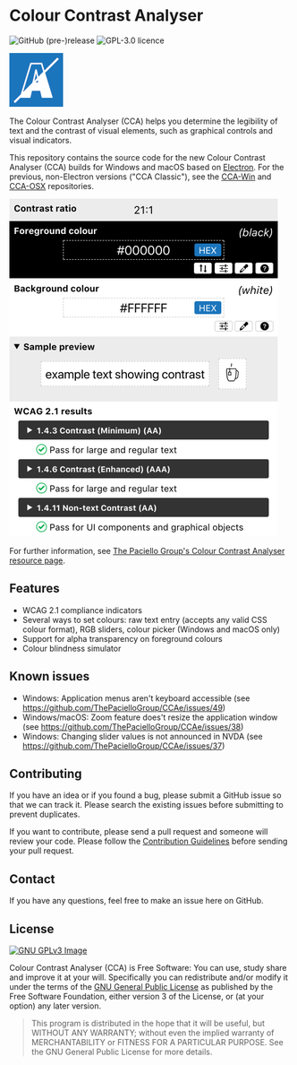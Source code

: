 # Colour Contrast Analyser
![GitHub (pre-)release](https://img.shields.io/github/release/thepaciellogroup/ccae/all.svg)
![GPL-3.0 licence](https://img.shields.io/github/license/thepaciellogroup/ccae.svg)

![CCA logo](build/96x96.png)

The Colour Contrast Analyser (CCA) helps you determine the legibility of text and the contrast of visual elements, such as graphical controls and visual indicators.

This repository contains the source code for the new Colour Contrast Analyser (CCA) builds for Windows and macOS based on [Electron](https://electronjs.org/). For the previous, non-Electron versions ("CCA Classic"), see the [CCA-Win](https://github.com/ThePacielloGroup/CCA-Win) and [CCA-OSX](https://github.com/ThePacielloGroup/CCA-OSX) repositories.

![CCA Interface](cca.png)

For further information, see [The Paciello Group's Colour Contrast Analyser resource page](https://developer.paciellogroup.com/resources/contrastanalyser/).

## Features
- WCAG 2.1 compliance indicators
- Several ways to set colours: raw text entry (accepts any valid CSS colour format), RGB sliders, colour picker (Windows and macOS only)
- Support for alpha transparency on foreground colours
- Colour blindness simulator

## Known issues
- Windows: Application menus aren't keyboard accessible (see https://github.com/ThePacielloGroup/CCAe/issues/49)
- Windows/macOS: Zoom feature does't resize the application window (see https://github.com/ThePacielloGroup/CCAe/issues/38)
- Windows: Changing slider values is not announced in NVDA (see https://github.com/ThePacielloGroup/CCAe/issues/37)

## Contributing
If you have an idea or if you found a bug, please submit a GitHub issue so that
we can track it.  Please search the existing issues before submitting to
prevent duplicates.

If you want to contribute, please send a pull request and someone will review your code. Please
follow the [Contribution
Guidelines](CONTRIBUTING.md)
before sending your pull request.

## Contact
If you have any questions, feel free to make an issue here on GitHub.  

## License
[![GNU GPLv3 Image](https://www.gnu.org/graphics/gplv3-127x51.png)](http://www.gnu.org/licenses/gpl-3.0.en.html)  

Colour Contrast Analyser (CCA) is Free Software: You can use, study share and improve it at your
will. Specifically you can redistribute and/or modify it under the terms of the
[GNU General Public License](https://www.gnu.org/licenses/gpl.html) as
published by the Free Software Foundation, either version 3 of the License, or
(at your option) any later version.

> This program is distributed in the hope that it will be useful, but WITHOUT ANY WARRANTY; without even the implied warranty of MERCHANTABILITY or FITNESS FOR A PARTICULAR PURPOSE. See the GNU General Public License for more details.
